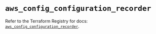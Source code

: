 # `aws_config_configuration_recorder`

Refer to the Terraform Registry for docs: [`aws_config_configuration_recorder`](https://registry.terraform.io/providers/hashicorp/aws/6.3.0/docs/resources/config_configuration_recorder).
